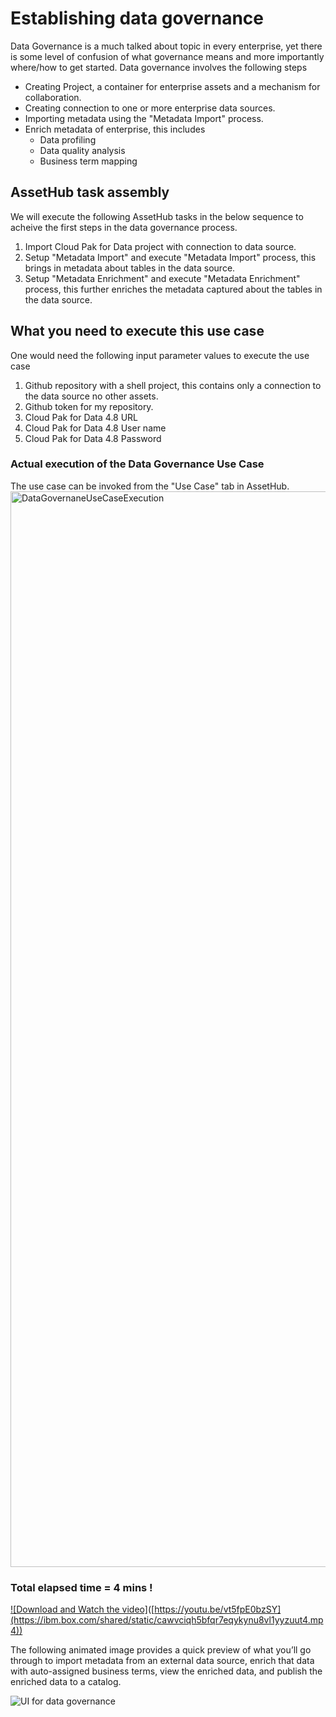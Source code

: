 # Establishing data governance
Data Governance is a much talked about topic in every enterprise, yet there is some level of confusion of what governance means and more importantly where/how to get started. Data governance involves the following steps
- Creating Project, a container for enterprise assets and a mechanism for collaboration.
- Creating connection to one or more enterprise data sources.
- Importing metadata using the "Metadata Import" process.
- Enrich metadata of enterprise, this includes
  - Data profiling
  - Data quality analysis
  - Business term mapping

## AssetHub task assembly
We will execute the following AssetHub tasks in the below sequence to acheive the first steps in the data governance process.
1) Import Cloud Pak for Data project with connection to data source.
2) Setup "Metadata Import" and execute "Metadata Import" process, this brings in metadata about tables in the data source.
4) Setup "Metadata Enrichment" and execute "Metadata Enrichment" process, this further enriches the metadata captured about the tables in the data source.

## What you need to execute this use case
One would need the following input parameter values to execute the use case
1) Github repository with a shell project, this contains only a connection to the data source no other assets.
2) Github token for my repository.
3) Cloud Pak for Data 4.8 URL
4) Cloud Pak for Data 4.8 User name
5) Cloud Pak for Data 4.8 Password

### Actual execution of the Data Governance Use Case
The use case can be invoked from the "Use Case" tab in AssetHub.
<img width="1721" alt="DataGovernaneUseCaseExecution" src="https://github.com/drangar/usecases/assets/16958324/fad6bf9f-b747-46d6-8bbb-06577b7c7afb">

### Total elapsed time = 4 mins !

[![Download and Watch the video]](https://ibm.box.com/shared/static/cawvciqh5bfqr7eqykynu8vl1yyzuut4.mp4)([https://youtu.be/vt5fpE0bzSY](https://ibm.box.com/shared/static/cawvciqh5bfqr7eqykynu8vl1yyzuut4.mp4))

The following animated image provides a quick preview of what you’ll go through to import metadata from an external data source, enrich that data with auto-assigned business terms, view the enriched data, and publish the enriched data to a catalog.

![UI for data governance](https://www.ibm.com/docs/en/SSQNUZ_4.8.x/wsj/getting-started/images/gov-trust-snippet.gif)
